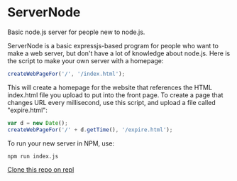 # ServerNode
Basic node.js server for people new to node.js.


ServerNode is a basic expressjs-based program for people who want to make a web server, but don't have a lot of knowledge about node.js. Here is the script to make 
your own server with a homepage:
```js
createWebPageFor('/', '/index.html');
```
This will create a homepage for the website that references the HTML index.html file you upload to put into the front page. To create a page that changes URL every
 millisecond, use this script, and upload a file called "expire.html":
 ```js
 var d = new Date();
 createWebPageFor('/' + d.getTime(), '/expire.html');
 ```
To run your new server in NPM, use:
```bash
npm run index.js
```
[Clone this repo on repl](https://repl.it/github/DREWNOLT/ServerNode)

